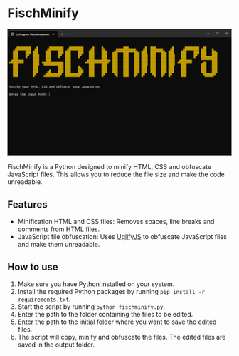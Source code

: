 # FischMinify

![FischMinify Banner](banner.png)

FischMinify is a Python designed to minify HTML, CSS and obfuscate JavaScript files. This allows you to reduce the file size and make the code unreadable.

## Features

- Minification HTML and CSS files: Removes spaces, line breaks and comments from HTML files.
- JavaScript file obfuscation: Uses [UglifyJS](https://github.com/mishoo/UglifyJS) to obfuscate JavaScript files and make them unreadable.

## How to use

1. Make sure you have Python installed on your system.
2. Install the required Python packages by running `pip install -r requirements.txt`.
3. Start the script by running `python fischminify.py`.
4. Enter the path to the folder containing the files to be edited.
5. Enter the path to the initial folder where you want to save the edited files.
6. The script will copy, minify and obfuscate the files. The edited files are saved in the output folder.
